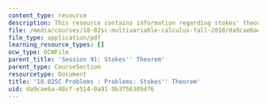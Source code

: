 ```yaml
---
content_type: resource
description: This resource contains information regarding stokes' theorem.
file: /media/courses/18-02sc-multivariable-calculus-fall-2010/da9cae6a48cfe5140a919b3756305d76_MIT18_02SC_pb_91_quest.pdf
file_type: application/pdf
learning_resource_types: []
ocw_type: OCWFile
parent_title: 'Session 91: Stokes'' Theorem'
parent_type: CourseSection
resourcetype: Document
title: '18.02SC Problems : Problems: Stokes'' Theorem'
uid: da9cae6a-48cf-e514-0a91-9b3756305d76
---
```

